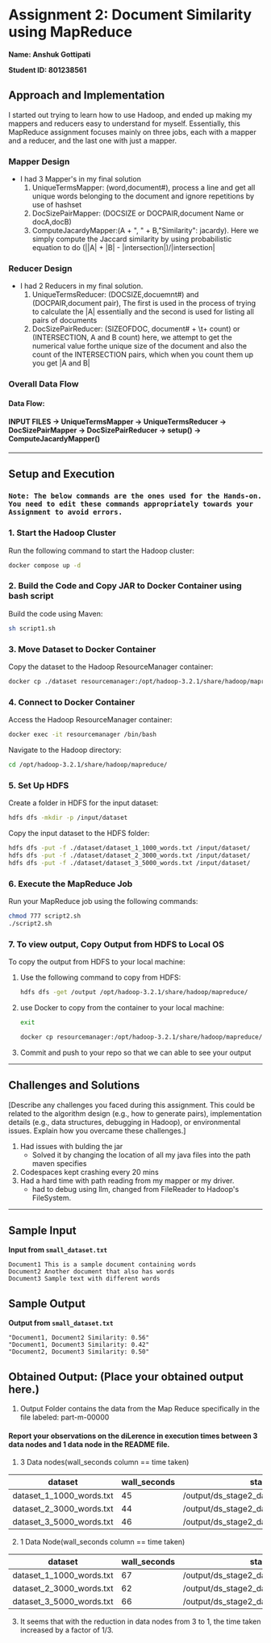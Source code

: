 # Assignment 2: Document Similarity using MapReduce

**Name: Anshuk Gottipati** 

**Student ID: 801238561** 

## Approach and Implementation
I started out trying to learn how to use Hadoop, and ended up making my mappers and reducers easy to understand for myself. Essentially, this MapReduce assignment focuses mainly on three jobs, each with a mapper and a reducer, and the last one with just a mapper.
### Mapper Design
- I had 3 Mapper's in my final solution
    1. UniqueTermsMapper: (word,document#), process a line and get all unique words belonging to the document and ignore repetitions by use of hashset
    2. DocSizePairMapper: (DOCSIZE or DOCPAIR,document Name or docA,docB)
    3. ComputeJacardyMapper:(A + ", " + B,"Similarity": jacardy). Here we simply compute the Jaccard similarity by using probabilistic equation to do (||A| + |B| - |intersection|)/|intersection|

### Reducer Design
- I had 2 Reducers in my final solution.
    1. UniqueTermsReducer: (DOCSIZE,docuemnt#) and (DOCPAIR,document pair), The first is used in the process of trying to calculate the |A| essentially and the second is used for listing all pairs of documents
    2. DocSizePairReducer: (SIZEOFDOC, document# + \t+ count) or (INTERSECTION, A and B count) here, we attempt to get the numerical value forthe  unique size of the document and also the count of the INTERSECTION pairs, which when you count them up you get |A and B|

### Overall Data Flow
#### Data Flow:
#### INPUT FILES -> UniqueTermsMapper ->  UniqueTermsReducer -> DocSizePairMapper -> DocSizePairReducer -> setup() -> ComputeJacardyMapper()
---

## Setup and Execution

### ` Note: The below commands are the ones used for the Hands-on. You need to edit these commands appropriately towards your Assignment to avoid errors. `

### 1. **Start the Hadoop Cluster**

Run the following command to start the Hadoop cluster:

```bash
docker compose up -d
```

### 2. **Build the Code and Copy JAR to Docker Container using bash script**

Build the code using Maven:

```bash
sh script1.sh
```

### 3. **Move Dataset to Docker Container**

Copy the dataset to the Hadoop ResourceManager container:

```bash
docker cp ./dataset resourcemanager:/opt/hadoop-3.2.1/share/hadoop/mapreduce/
```

### 4. **Connect to Docker Container**

Access the Hadoop ResourceManager container:

```bash
docker exec -it resourcemanager /bin/bash
```

Navigate to the Hadoop directory:

```bash
cd /opt/hadoop-3.2.1/share/hadoop/mapreduce/
```

### 5. **Set Up HDFS**

Create a folder in HDFS for the input dataset:

```bash
hdfs dfs -mkdir -p /input/dataset
```

Copy the input dataset to the HDFS folder:

```bash
hdfs dfs -put -f ./dataset/dataset_1_1000_words.txt /input/dataset/
hdfs dfs -put -f ./dataset/dataset_2_3000_words.txt /input/dataset/
hdfs dfs -put -f ./dataset/dataset_3_5000_words.txt /input/dataset/
```

### 6. **Execute the MapReduce Job**

Run your MapReduce job using the following commands:

```bash
chmod 777 script2.sh
./script2.sh
```


### 7. **To view output, Copy Output from HDFS to Local OS**

To copy the output from HDFS to your local machine:

1. Use the following command to copy from HDFS:
    ```bash
    hdfs dfs -get /output /opt/hadoop-3.2.1/share/hadoop/mapreduce/
    ```

2. use Docker to copy from the container to your local machine:
   ```bash
   exit 
   ```
    ```bash
    docker cp resourcemanager:/opt/hadoop-3.2.1/share/hadoop/mapreduce/output/ ./datasets/
    ```
3. Commit and push to your repo so that we can able to see your output


---

## Challenges and Solutions

[Describe any challenges you faced during this assignment. This could be related to the algorithm design (e.g., how to generate pairs), implementation details (e.g., data structures, debugging in Hadoop), or environmental issues. Explain how you overcame these challenges.]
1. Had issues with bulding the jar
    - Solved it by changing the location of all my java files into the path maven specifies
2. Codespaces kept crashing every 20 mins
3. Had a hard time with path reading from my mapper or my driver.
    - had to debug using llm, changed from FileReader to Hadoop's FileSystem.
---
## Sample Input

**Input from `small_dataset.txt`**
```
Document1 This is a sample document containing words
Document2 Another document that also has words
Document3 Sample text with different words
```
## Sample Output

**Output from `small_dataset.txt`**
```
"Document1, Document2 Similarity: 0.56"
"Document1, Document3 Similarity: 0.42"
"Document2, Document3 Similarity: 0.50"
```
## Obtained Output: (Place your obtained output here.)

1. Output Folder contains the data from the Map Reduce specifically in the file labeled: part-m-00000

#### Report your observations on the diLerence in execution times between 3 data nodes and 1 data node in the README file.

1. 3 Data nodes(wall_seconds column == time taken)

| dataset                  | wall_seconds | stage2_dir                                   | final_dir                                             | exit_code |
|---------------------------|--------------|----------------------------------------------|-------------------------------------------------------|-----------|
| dataset_1_1000_words.txt | 45           | /output/ds_stage2_dataset_1_1000_words_txt   | /output/ds_similarity_dataset_1_1000_words_txt        | 0         |
| dataset_2_3000_words.txt | 44           | /output/ds_stage2_dataset_2_3000_words_txt   | /output/ds_similarity_dataset_2_3000_words_txt        | 0         |
| dataset_3_5000_words.txt | 46           | /output/ds_stage2_dataset_3_5000_words_txt   | /output/ds_similarity_dataset_3_5000_words_txt        | 0         |

2. 1 Data Node(wall_seconds column == time taken)

| dataset                  | wall_seconds | stage2_dir                                   | final_dir                                             | exit_code |
|---------------------------|--------------|----------------------------------------------|-------------------------------------------------------|-----------|
| dataset_1_1000_words.txt | 67           | /output/ds_stage2_dataset_1_1000_words_txt   | /output/ds_similarity_dataset_1_1000_words_txt        | 0         |
| dataset_2_3000_words.txt | 62           | /output/ds_stage2_dataset_2_3000_words_txt   | /output/ds_similarity_dataset_2_3000_words_txt        | 0         |
| dataset_3_5000_words.txt | 66           | /output/ds_stage2_dataset_3_5000_words_txt   | /output/ds_similarity_dataset_3_5000_words_txt        | 0         |

3. It seems that with the reduction in data nodes from 3 to 1, the time taken increased by a factor of 1/3.
